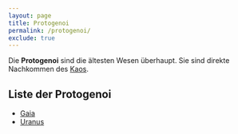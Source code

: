 ```yaml
---
layout: page
title: Protogenoi
permalink: /protogenoi/
exclude: true
---
```


Die **Protogenoi** sind die ältesten Wesen überhaupt. Sie sind direkte Nachkommen des [Kaos](/kaos/).

## Liste der Protogenoi

* [Gaia](/gaia/)
* [Uranus](/uranus/)
